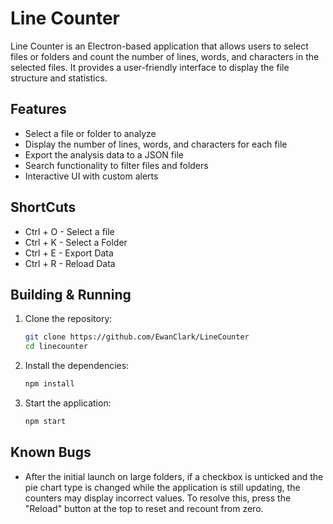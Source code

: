 # Line Counter

Line Counter is an Electron-based application that allows users to select files or folders and count the number of lines, words, and characters in the selected files. It provides a user-friendly interface to display the file structure and statistics.

## Features

- Select a file or folder to analyze
- Display the number of lines, words, and characters for each file
- Export the analysis data to a JSON file
- Search functionality to filter files and folders
- Interactive UI with custom alerts

## ShortCuts

- Ctrl + O - Select a file
- Ctrl + K - Select a Folder
- Ctrl + E - Export Data
- Ctrl + R - Reload Data

## Building & Running

1. Clone the repository:
    ```sh
    git clone https://github.com/EwanClark/LineCounter
    cd linecounter
    ```

2. Install the dependencies:
    ```sh
    npm install
    ```

3. Start the application:
    ```sh
    npm start
    ```

## Known Bugs
- After the initial launch on large folders, if a checkbox is unticked and the pie chart type is changed while the application is still updating, the counters may display incorrect values. To resolve this, press the "Reload" button at the top to reset and recount from zero.
